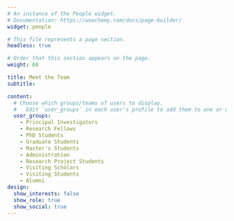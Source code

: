 ```yaml
---
# An instance of the People widget.
# Documentation: https://wowchemy.com/docs/page-builder/
widget: people

# This file represents a page section.
headless: true

# Order that this section appears on the page.
weight: 68

title: Meet the Team
subtitle:

content:
  # Choose which groups/teams of users to display.
  #   Edit `user_groups` in each user's profile to add them to one or more of these groups.
  user_groups:
    - Principal Investigators
    - Research Fellows
    - PhD Students
    - Graduate Students
    - Master's Students
    - Administration
    - Research Project Students
    - Visiting Scholars
    - Visiting Students
    - Alumni
design:
  show_interests: false
  show_role: true
  show_social: true
---
```

